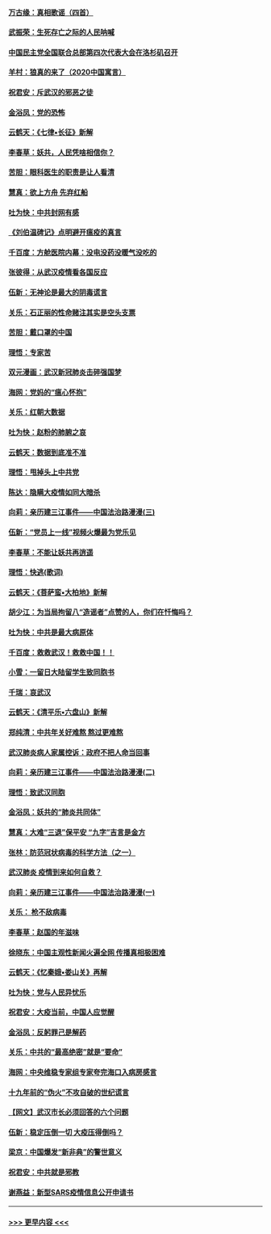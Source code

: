 #### [万古缘：真相歌谣（四首）](../pages/nsc993/n11856263.md?t=02100831) 
#### [武振荣：生死存亡之际的人民呐喊](../pages/nsc993/n11856256.md?t=02100831) 
#### [中国民主党全国联合总部第四次代表大会在洛杉矶召开](../pages/nsc993/n11856344.md?t=02100831) 
#### [羊村：狼真的来了（2020中国寓言）](../pages/nsc993/n11856229.md?t=02100831) 
#### [祝君安：斥武汉的邪恶之徒](../pages/nsc993/n11855861.md?t=02100831) 
#### [金浴凤：党的恐怖](../pages/nsc993/n11855849.md?t=02100831) 
#### [云鹤天：《七律▪长征》新解](../pages/nsc993/n11855479.md?t=02100831) 
#### [李春草：妖共，人民凭啥相信你？](../pages/nsc993/n11855196.md?t=02100831) 
#### [苦胆：眼科医生的职责是让人看清](../pages/nsc993/n11853840.md?t=02100831) 
#### [慧真：欲上方舟 先弃红船](../pages/nsc993/n11853483.md?t=02100831) 
#### [吐为快：中共封网有感](../pages/nsc993/n11852575.md?t=02100831) 
#### [《刘伯温碑记》点明避开瘟疫的真言](../pages/nsc993/n11852128.md?t=02100831) 
#### [千百度：方舱医院内幕：没电没药没暖气没吃的](../pages/nsc993/n11850211.md?t=02100831) 
#### [张彼得：从武汉疫情看各国反应](../pages/nsc993/n11850102.md?t=02100831) 
#### [伍新：无神论是最大的阴毒谎言](../pages/nsc993/n11846129.md?t=02100831) 
#### [关乐：石正丽的性命赌注其实是空头支票](../pages/nsc993/n11846109.md?t=02100831) 
#### [苦胆：戴口罩的中国](../pages/nsc993/n11845576.md?t=02100831) 
#### [理悟：专家苦](../pages/nsc993/n11845564.md?t=02100831) 
#### [双元漫画：武汉新冠肺炎击碎强国梦](../pages/nsc993/n11843320.md?t=02100831) 
#### [海网：党妈的“瘟心怀抱”](../pages/nsc993/n11840740.md?t=02100831) 
#### [关乐：红朝大数据](../pages/nsc993/n11840675.md?t=02100831) 
#### [吐为快：赵粉的肺腑之哀](../pages/nsc993/n11840618.md?t=02100831) 
#### [云鹤天：数据到底准不准](../pages/nsc993/n11840325.md?t=02100831) 
#### [理悟：甩掉头上中共党](../pages/nsc993/n11838826.md?t=02100831) 
#### [陈达：隐瞒大疫情如同大暗杀](../pages/nsc993/n11838771.md?t=02100831) 
#### [向莉：亲历建三江事件——中国法治路漫漫(三)](../pages/nsc993/n11831825.md?t=02100831) 
#### [伍新：“党员上一线”视频火爆最为党乐见](../pages/nsc993/n11838200.md?t=02100831) 
#### [李春草：不能让妖共再逍遥](../pages/nsc993/n11838102.md?t=02100831) 
#### [理悟：快逃(歌词)](../pages/nsc993/n11838083.md?t=02100831) 
#### [云鹤天：《菩萨蛮▪大柏地》新解](../pages/nsc993/n11838059.md?t=02100831) 
#### [胡少江：为当局拘留八“造谣者”点赞的人，你们在忏悔吗？](../pages/nsc993/n11836801.md?t=02100831) 
#### [吐为快：中共是最大病原体](../pages/nsc993/n11836748.md?t=02100831) 
#### [千百度：救救武汉！救救中国！！](../pages/nsc993/n11836145.md?t=02100831) 
#### [小雪：一留日大陆留学生致同胞书](../pages/nsc993/n11834624.md?t=02100831) 
#### [千瑞：哀武汉](../pages/nsc993/n11833647.md?t=02100831) 
#### [云鹤天：《清平乐▪六盘山》新解](../pages/nsc993/n11833611.md?t=02100831) 
#### [郑纯清：中共年关好难熬 熬过更难熬](../pages/nsc993/n11833489.md?t=02100831) 
#### [武汉肺炎病人家属控诉：政府不把人命当回事](../pages/nsc993/n11833205.md?t=02100831) 
#### [向莉：亲历建三江事件——中国法治路漫漫(二)](../pages/nsc993/n11829102.md?t=02100831) 
#### [理悟：致武汉同胞](../pages/nsc993/n11831522.md?t=02100831) 
#### [金浴凤：妖共的“肺炎共同体”](../pages/nsc993/n11829448.md?t=02100831) 
#### [慧真：大难“三退”保平安 “九字”吉言是金方](../pages/nsc993/n11829501.md?t=02100831) 
#### [张林：防范冠状病毒的科学方法（之一）](../pages/nsc993/n11828618.md?t=02100831) 
#### [武汉肺炎 疫情到来如何自救？](../pages/nsc993/n11827632.md?t=02100831) 
#### [向莉：亲历建三江事件——中国法治路漫漫(一)](../pages/nsc993/n11827190.md?t=02100831) 
#### [关乐： 枪不敌病毒](../pages/nsc993/n11826746.md?t=02100831) 
#### [李春草：赵国的年滋味](../pages/nsc993/n11826321.md?t=02100831) 
#### [徐晓东：中国主观性新闻火遍全网 传播真相极困难](../pages/nsc993/n11826508.md?t=02100831) 
#### [云鹤天：《忆秦娥▪娄山关》再解](../pages/nsc993/n11824682.md?t=02100831) 
#### [吐为快：党与人民异忧乐](../pages/nsc993/n11824660.md?t=02100831) 
#### [祝君安：大疫当前，中国人应觉醒](../pages/nsc993/n11821946.md?t=02100831) 
#### [金浴凤：反躬罪己是解药](../pages/nsc993/n11820280.md?t=02100831) 
#### [关乐：中共的“最高绝密”就是“要命”](../pages/nsc993/n11816946.md?t=02100831) 
#### [海网：中央维稳专家组专家夸完海口入病房感言](../pages/nsc993/n11815138.md?t=02100831) 
#### [十九年前的“伪火”不攻自破的世纪谎言](../pages/nsc993/n11813238.md?t=02100831) 
#### [【网文】武汉市长必须回答的六个问题](../pages/nsc993/n11813848.md?t=02100831) 
#### [伍新：稳定压倒一切 大疫压得倒吗？](../pages/nsc993/n11812634.md?t=02100831) 
#### [梁京：中国爆发“新非典”的警世意义](../pages/nsc993/n11812554.md?t=02100831) 
#### [祝君安：中共就是邪教](../pages/nsc993/n11812431.md?t=02100831) 
#### [谢燕益：新型SARS疫情信息公开申请书](../pages/nsc993/n11808840.md?t=02100831) 

----
#### [ >>> 更早内容 <<< ](../indexes/nsc993-earlier.md)
